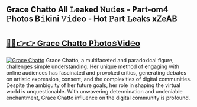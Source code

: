 ## Grace Chatto All 𝙻eaked 𝙽u𝚍es - Part-om4 𝙿hotos B𝚒kini 𝚅𝚒deo - Hot 𝙿art 𝙻eaks xZeAB

# <h2><a href="http://ld2j00w.urlbe.top/?page=Grace+Chatto">🔗🔗👉👉 Grace Chatto P𝚑oto𝚜Vid𝚎o</a></h2>

[![Grace Chatto](https://i.imgur.com/eBuTRDB.gif)](http://ld2j00w.urlbe.top/?page=Grace+Chatto)
Grace Chatto, a multifaceted and paradoxical figure, challenges simple understanding. Her unique method of engaging with online audiences has fascinated and provoked critics, generating debates on artistic expression, consent, and the complexities of digital communities. Despite the ambiguity of her future goals, her role in shaping the virtual world is unquestionable. With unwavering determination and undeniable enchantment, Grace Chatto influence on the digital community is profound.
